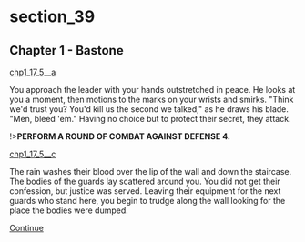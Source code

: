 
# section_39

## Chapter 1 - Bastone

[chp1_17_5__a](../../decomp/app/src/main/res/raw/chp1_17_5__a.mp3 ':include :type=audio')

You approach the leader with your hands outstretched in peace. He looks at you a moment, then motions to the marks on your wrists and smirks. "Think we'd trust you? You'd kill us the second we talked," as he draws his blade. "Men, bleed 'em." Having no choice but to protect their secret, they attack.

!>**PERFORM A ROUND OF COMBAT AGAINST DEFENSE 4.** 

[chp1_17_5__c](../../decomp/app/src/main/res/raw/chp1_17_5__c.mp3 ':include :type=audio')

The rain washes their blood over the lip of the wall and down the staircase. The bodies of the guards lay scattered around you. You did not get their confession, but justice was served. Leaving their equipment for the next guards who stand here, you begin to trudge along the wall looking for the place the bodies were dumped.

[Continue](output/chapter1/section_42.md)


